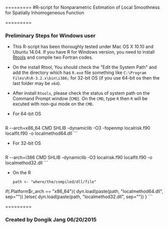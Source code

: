 =========
#R-script  for Nonparametric Estimation of Local Smoothness for Spatially Inhomogeneous Function


=========
### Preliminary Steps for Windows user
  * This R-script has been thoroughly tested under Mac OS X 10.10 and Ubuntu 14.04. If you have R for Windows version, you need to install [Rtools](http://cran.r-project.org/bin/windows/Rtools/) and compile two Fortran codes.
  * On the install Rtool, You should check the "Edit the System Path" and add the directory which has `R.exe` file something like `C:\Program Files\R\R-3.2.x\bin\i386;` for 32-bit OS (if you use 64-bit os then the last folder may be `x64`). 
  * After install `Rtools`, please check the status of system path on the Command Prompt window (`CMD`). On the `CMD`, type `R` then `R` will be excuted with non-gui mode on the `CMD`.
  
 * For 64-bit OS
 
	``` 
R --arch=x86_64 CMD SHLIB -dynamiclib -O3 -fopenmp localrisk.f90 localfit.f90  -o localmethod64.dll 
	```
 * For 32-bit OS	
	```
R --arch=i386 CMD SHLIB -dynamiclib -O3 localrisk.f90 localfit.f90 -o localmethod32.dll
	```

 * On the R	
	```	
	path <- "where/the/compiled/dll/file"
  if(.Platform$r_arch == "x86_64"){
        dyn.load(paste(path, "localmethod64.dll", sep=""))
  }else{
        dyn.load(paste(path, "localmethod32.dll", sep=""))
  }
	```
	
=========
### Created by Dongik Jang 06/20/2015 